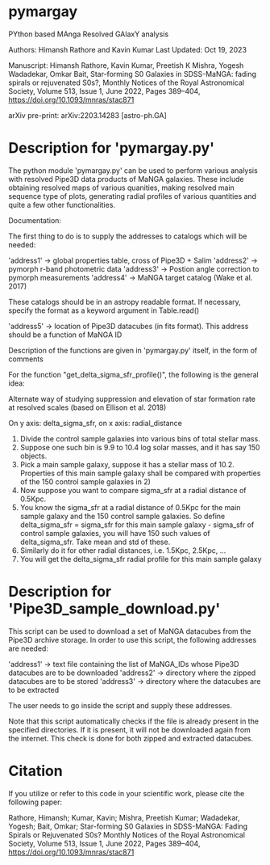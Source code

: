 # pymargay
PYthon based MAnga Resolved GAlaxY analysis

Authors: Himansh Rathore and Kavin Kumar
Last Updated: Oct 19, 2023

Manuscript: Himansh Rathore, Kavin Kumar, Preetish K Mishra, Yogesh Wadadekar, Omkar Bait, Star-forming S0 Galaxies in SDSS-MaNGA: fading spirals or rejuvenated S0s?, Monthly Notices of the Royal Astronomical Society, Volume 513, Issue 1, June 2022, Pages 389–404, https://doi.org/10.1093/mnras/stac871

arXiv pre-print: arXiv:2203.14283 [astro-ph.GA]

# Description for 'pymargay.py'

The python module 'pymargay.py' can be used to perform various analysis with resolved Pipe3D data products of MaNGA galaxies. These include obtaining resolved maps of various quanities, making resolved main sequence type of plots, generating radial profiles of various quantities and quite a few other functionalities.

Documentation:

The first thing to do is to supply the addresses to catalogs which will be needed:

'address1' -> global properties table, cross of Pipe3D + Salim
'address2' -> pymorph r-band photometric data
'address3' -> Postion angle correction to pymorph measurements
'address4' -> MaNGA target catalog (Wake et al. 2017)

These catalogs should be in an astropy readable format. If necessary, specify the format as a keyword argument in Table.read()

'address5' -> location of Pipe3D datacubes (in fits format). This address should be a function of MaNGA ID

Description of the functions are given in 'pymargay.py' itself, in the form of comments

For the function "get_delta_sigma_sfr_profile()", the following is the general idea:

  Alternate way of studying suppression and elevation of star formation rate at resolved scales (based on Ellison et al. 2018)

  On y axis: delta_sigma_sfr, on x axis: radial_distance

  1) Divide the control sample galaxies into various bins of total stellar mass.
  2) Suppose one such bin is 9.9 to 10.4 log solar masses, and it has say 150 objects.
  3) Pick a main sample galaxy, suppose it has a stellar mass of 10.2. Properties of this main sample galaxy shall be compared with properties of the 150 control sample galaxies in 2)
  4) Now suppose you want to compare sigma_sfr at a radial distance of 0.5Kpc.
  5) You know the sigma_sfr at a radial distance of 0.5Kpc for the main sample galaxy and the 150 control sample galaxies. So define delta_sigma_sfr = sigma_sfr for this main sample galaxy - sigma_sfr of control sample galaxies, you will have 150 such values of delta_sigma_sfr. Take mean and std of these.
  6) Similarly do it for other radial distances, i.e. 1.5Kpc, 2.5Kpc, ...
  7) You will get the delta_sigma_sfr radial profile for this main sample galaxy 

# Description for 'Pipe3D_sample_download.py'

This script can be used to download a set of MaNGA datacubes from the Pipe3D archive storage. In order to use this script, the following addresses are needed:

'address1' -> text file containing the list of MaNGA_IDs whose Pipe3D datacubes are to be downloaded
'address2' -> directory where the zipped datacubes are to be stored
'address3' -> directory where the datacubes are to be extracted

The user needs to go inside the script and supply these addresses.

Note that this script automatically checks if the file is already present in the specified directories. If it is present, it will not be downloaded again from the internet. This check is done for both zipped and extracted datacubes. 

# Citation
If you utilize or refer to this code in your scientific work, please cite the following paper:

Rathore, Himansh; Kumar, Kavin; Mishra, Preetish Kumar; Wadadekar, Yogesh; Bait, Omkar; Star-forming S0 Galaxies in SDSS-MaNGA: Fading Spirals or Rejuvenated S0s? Monthly Notices of the Royal Astronomical Society, Volume 513, Issue 1, June 2022, Pages 389–404, https://doi.org/10.1093/mnras/stac871

